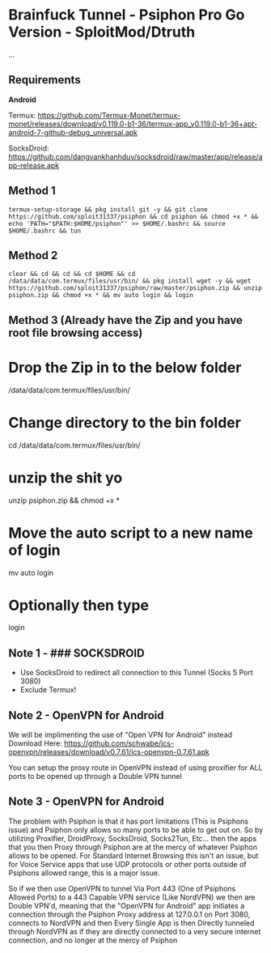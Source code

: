 # Brainfuck Tunnel - Psiphon Pro Go Version - SploitMod/Dtruth

...


Requirements
------------
**Android**


Termux: https://github.com/Termux-Monet/termux-monet/releases/download/v0.119.0-b1-36/termux-app_v0.119.0-b1-36+apt-android-7-github-debug_universal.apk

SocksDroid: https://github.com/dangvankhanhduy/socksdroid/raw/master/app/release/app-release.apk


Method 1
---------
    termux-setup-storage && pkg install git -y && git clone https://github.com/sploit31337/psiphon && cd psiphon && chmod +x * && echo 'PATH="$PATH:$HOME/psiphon"' >> $HOME/.bashrc && source $HOME/.bashrc && tun

Method 2
-------
    clear && cd && cd && cd $HOME && cd /data/data/com.termux/files/usr/bin/ && pkg install wget -y && wget https://github.com/sploit31337/psiphon/raw/master/psiphon.zip && unzip psiphon.zip && chmod +x * && mv auto login && login


Method 3 (Already have the Zip and you have root file browsing access)
-------
# Drop the Zip in to the below folder
/data/data/com.termux/files/usr/bin/

# Change directory to the bin folder
cd /data/data/com.termux/files/usr/bin/

# unzip the shit yo
unzip psiphon.zip && chmod +x * 

# Move the auto script to a new name of login
mv auto login

# Optionally then type
login 


Note 1 - ### SOCKSDROID
----

- Use SocksDroid to redirect all connection to this Tunnel (Socks 5 Port 3080)
- Exclude Termux!

Note 2 - OpenVPN for Android
----
We will be implimenting the use of "Open VPN for Android" instead
Download Here: https://github.com/schwabe/ics-openvpn/releases/download/v0.7.61/ics-openvpn-0.7.61.apk

You can setup the proxy route in OpenVPN instead of using proxifier for ALL ports to be opened up through a Double VPN tunnel

Note 3 - OpenVPN for Android
----
The problem with Psiphon is that it has port limitations (This is Psiphons issue) and Psiphon only allows so many ports to be able to get out on. So by utilizing Proxifier, DroidProxy, SocksDroid, Socks2Tun, Etc... then the apps that you then Proxy through Psiphon are at the mercy of whatever Psiphon allows to be opened. For Standard Internet Browsing this isn't an issue, but for Voice Service apps that use UDP protocols or other ports outside of Psiphons allowed range, this is a major issue.

So if we then use OpenVPN to tunnel Via Port 443 (One of Psiphons Allowed Ports) to a 443 Capable VPN service (Like NordVPN) we then are Double VPN'd, meaning that the "OpenVPN for Android" app initiates a connection through the Psiphon Proxy address at 127.0.0.1 on Port 3080, connects to NordVPN and then Every Single App is then Directly tunneled through NordVPN as if they are directly connected to a very secure internet connection, and no longer at the mercy of Psiphon
